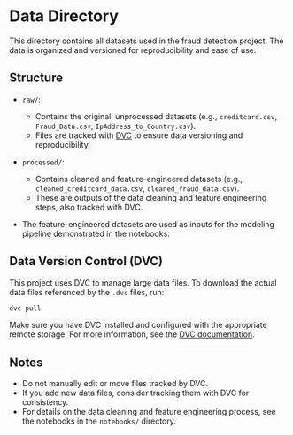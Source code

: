 # Data Directory

This directory contains all datasets used in the fraud detection project. The data is organized and versioned for reproducibility and ease of use.

## Structure

- `raw/`:
  - Contains the original, unprocessed datasets (e.g., `creditcard.csv`, `Fraud_Data.csv`, `IpAddress_to_Country.csv`).
  - Files are tracked with [DVC](https://dvc.org/) to ensure data versioning and reproducibility.

- `processed/`:
  - Contains cleaned and feature-engineered datasets (e.g., `cleaned_creditcard_data.csv`, `cleaned_fraud_data.csv`).
  - These are outputs of the data cleaning and feature engineering steps, also tracked with DVC.
- The feature-engineered datasets are used as inputs for the modeling pipeline demonstrated in the notebooks.

## Data Version Control (DVC)

This project uses DVC to manage large data files. To download the actual data files referenced by the `.dvc` files, run:

```bash
dvc pull
```

Make sure you have DVC installed and configured with the appropriate remote storage. For more information, see the [DVC documentation](https://dvc.org/doc/start).

## Notes
- Do not manually edit or move files tracked by DVC.
- If you add new data files, consider tracking them with DVC for consistency.
- For details on the data cleaning and feature engineering process, see the notebooks in the `notebooks/` directory.
